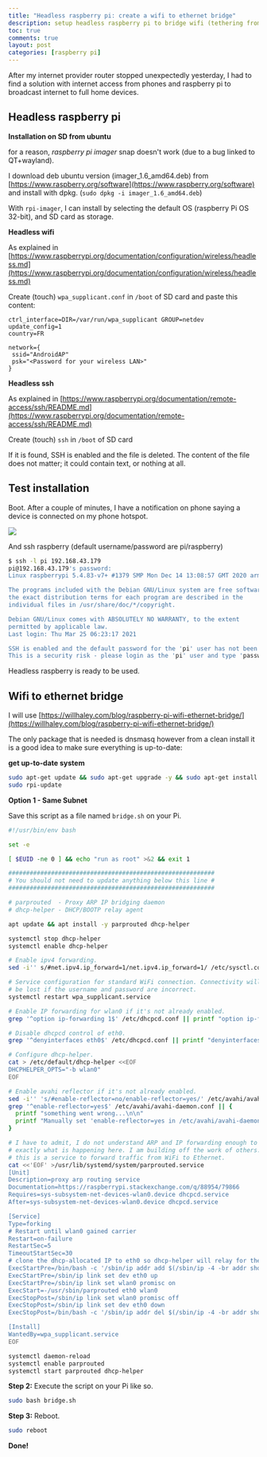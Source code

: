 ```yaml
---
title: "Headless raspberry pi: create a wifi to ethernet bridge"
description: setup headless raspberry pi to bridge wifi (tethering from phone) to ethernet (for my home wifi-router)
toc: true
comments: true
layout: post
categories: [raspberry pi]
---
```




After my internet provider router stopped unexpectedly yesterday, I had to find a solution with internet access from phones and raspberry pi to broadcast internet to full home devices.



## Headless raspberry pi

**Installation on SD from ubuntu**

for a reason, *raspberry pi imager* snap doesn't work (due to a bug linked to QT+wayland).

I download deb ubuntu version (imager_1.6_amd64.deb) from [https://www.raspberry.org/software](https://www.raspberry.org/software) and install with dpkg. (`sudo dpkg -i imager_1.6_amd64.deb`)

With `rpi-imager`, I can install by selecting the default OS (raspberry Pi OS 32-bit), and SD card as storage.

**Headless wifi**

As explained in [https://www.raspberrypi.org/documentation/configuration/wireless/headless.md](https://www.raspberrypi.org/documentation/configuration/wireless/headless.md)

Create (touch) `wpa_supplicant.conf` in `/boot` of SD card and paste this content:

```
ctrl_interface=DIR=/var/run/wpa_supplicant GROUP=netdev
update_config=1
country=FR

network={
 ssid="AndroidAP"
 psk="<Password for your wireless LAN>"
}
```

**Headless ssh**

As explained in [https://www.raspberrypi.org/documentation/remote-access/ssh/README.md](https://www.raspberrypi.org/documentation/remote-access/ssh/README.md)

Create (touch) `ssh` in `/boot` of SD card

If it is found, SSH is enabled and the file is deleted. The content of  the file does not matter; it could contain text, or nothing at all.

## Test installation

Boot. After a couple of minutes, I have a notification on phone saying a device is connected on my phone hotspot.

![](/home/explore/git/guillaume/blog/images/raspberrypi_hotspot.jpg)

And ssh raspberry (default username/password are pi/raspberry)

```bash
$ ssh -l pi 192.168.43.179
pi@192.168.43.179's password: 
Linux raspberrypi 5.4.83-v7+ #1379 SMP Mon Dec 14 13:08:57 GMT 2020 armv7l

The programs included with the Debian GNU/Linux system are free software;
the exact distribution terms for each program are described in the
individual files in /usr/share/doc/*/copyright.

Debian GNU/Linux comes with ABSOLUTELY NO WARRANTY, to the extent
permitted by applicable law.
Last login: Thu Mar 25 06:23:17 2021

SSH is enabled and the default password for the 'pi' user has not been changed.
This is a security risk - please login as the 'pi' user and type 'passwd' to set a new password.
```

Headless raspberry is ready to be used.

## Wifi to ethernet bridge

I will use [https://willhaley.com/blog/raspberry-pi-wifi-ethernet-bridge/](https://willhaley.com/blog/raspberry-pi-wifi-ethernet-bridge/)



The only  package that is needed is dnsmasq however from a clean install it is a  good idea to make sure everything is up-to-date:



**get up-to-date system**

```bash
sudo apt-get update && sudo apt-get upgrade -y && sudo apt-get install rpi-update dnsmasq -y
sudo rpi-update
```





**Option 1 - Same Subnet**

Save this script as a file named `bridge.sh` on your Pi.

```bash
#!/usr/bin/env bash

set -e

[ $EUID -ne 0 ] && echo "run as root" >&2 && exit 1

##########################################################
# You should not need to update anything below this line #
##########################################################

# parprouted  - Proxy ARP IP bridging daemon
# dhcp-helper - DHCP/BOOTP relay agent

apt update && apt install -y parprouted dhcp-helper

systemctl stop dhcp-helper
systemctl enable dhcp-helper

# Enable ipv4 forwarding.
sed -i'' s/#net.ipv4.ip_forward=1/net.ipv4.ip_forward=1/ /etc/sysctl.conf

# Service configuration for standard WiFi connection. Connectivity will
# be lost if the username and password are incorrect.
systemctl restart wpa_supplicant.service

# Enable IP forwarding for wlan0 if it's not already enabled.
grep '^option ip-forwarding 1$' /etc/dhcpcd.conf || printf "option ip-forwarding 1\n" >> /etc/dhcpcd.conf

# Disable dhcpcd control of eth0.
grep '^denyinterfaces eth0$' /etc/dhcpcd.conf || printf "denyinterfaces eth0\n" >> /etc/dhcpcd.conf

# Configure dhcp-helper.
cat > /etc/default/dhcp-helper <<EOF
DHCPHELPER_OPTS="-b wlan0"
EOF

# Enable avahi reflector if it's not already enabled.
sed -i'' 's/#enable-reflector=no/enable-reflector=yes/' /etc/avahi/avahi-daemon.conf
grep '^enable-reflector=yes$' /etc/avahi/avahi-daemon.conf || {
  printf "something went wrong...\n\n"
  printf "Manually set 'enable-reflector=yes in /etc/avahi/avahi-daemon.conf'\n"
}

# I have to admit, I do not understand ARP and IP forwarding enough to explain
# exactly what is happening here. I am building off the work of others. In short
# this is a service to forward traffic from WiFi to Ethernet.
cat <<'EOF' >/usr/lib/systemd/system/parprouted.service
[Unit]
Description=proxy arp routing service
Documentation=https://raspberrypi.stackexchange.com/q/88954/79866
Requires=sys-subsystem-net-devices-wlan0.device dhcpcd.service
After=sys-subsystem-net-devices-wlan0.device dhcpcd.service

[Service]
Type=forking
# Restart until wlan0 gained carrier
Restart=on-failure
RestartSec=5
TimeoutStartSec=30
# clone the dhcp-allocated IP to eth0 so dhcp-helper will relay for the correct subnet
ExecStartPre=/bin/bash -c '/sbin/ip addr add $(/sbin/ip -4 -br addr show wlan0 | /bin/grep -Po "\\d+\\.\\d+\\.\\d+\\.\\d+")/32 dev eth0'
ExecStartPre=/sbin/ip link set dev eth0 up
ExecStartPre=/sbin/ip link set wlan0 promisc on
ExecStart=-/usr/sbin/parprouted eth0 wlan0
ExecStopPost=/sbin/ip link set wlan0 promisc off
ExecStopPost=/sbin/ip link set dev eth0 down
ExecStopPost=/bin/bash -c '/sbin/ip addr del $(/sbin/ip -4 -br addr show wlan0 | /bin/grep -Po "\\d+\\.\\d+\\.\\d+\\.\\d+")/32 dev eth0'

[Install]
WantedBy=wpa_supplicant.service
EOF

systemctl daemon-reload
systemctl enable parprouted
systemctl start parprouted dhcp-helper
```

**Step 2:** Execute the script on your Pi like so.

```bash
sudo bash bridge.sh
```

**Step 3:** Reboot.

```bash
sudo reboot
```

**Done!**